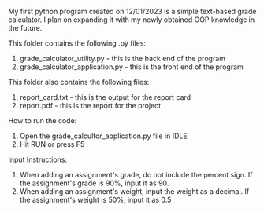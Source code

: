 My first python program created on 12/01/2023 is a simple text-based grade calculator. I plan on expanding it with my newly obtained OOP knowledge in the future.

This folder contains the following .py files:
1. grade_calculator_utility.py - this is the back end of the program
2. grade_calculator_application.py - this is the front end of the program


This folder also contains the following files:
1. report_card.txt - this is the output for the report card
2. report.pdf - this is the report for the project


How to run the code:

1. Open the grade_calcultor_application.py file in IDLE
2. Hit RUN or press F5


Input Instructions:

1. When adding an assignment's grade, do not include the percent sign. If the assignment's grade is 90%, input it as 90. 
2. When adding an assignment's weight, input the weight as a decimal. If the assignment's weight is 50%, input it as 0.5
